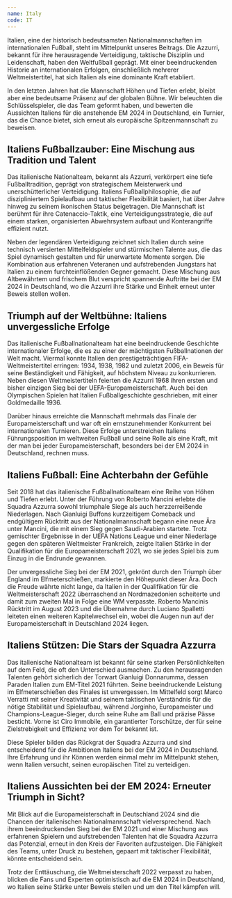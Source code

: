 ```yaml
---
name: Italy
code: IT
---
```


Italien, eine der historisch bedeutsamsten Nationalmannschaften im internationalen Fußball, steht im Mittelpunkt unseres Beitrags. Die Azzurri, bekannt für ihre herausragende Verteidigung, taktische Disziplin und Leidenschaft, haben den Weltfußball geprägt. Mit einer beeindruckenden Historie an internationalen Erfolgen, einschließlich mehrerer Weltmeistertitel, hat sich Italien als eine dominante Kraft etabliert. 

In den letzten Jahren hat die Mannschaft Höhen und Tiefen erlebt, bleibt aber eine bedeutsame Präsenz auf der globalen Bühne. Wir beleuchten die Schlüsselspieler, die das Team geformt haben, und bewerten die Aussichten Italiens für die anstehende EM 2024 in Deutschland, ein Turnier, das die Chance bietet, sich erneut als europäische Spitzenmannschaft zu beweisen.


## Italiens Fußballzauber: Eine Mischung aus Tradition und Talent

Das italienische Nationalteam, bekannt als Azzurri, verkörpert eine tiefe Fußballtradition, geprägt von strategischem Meisterwerk und unerschütterlicher Verteidigung. Italiens Fußballphilosophie, die auf diszipliniertem Spielaufbau und taktischer Flexibilität basiert, hat über Jahre hinweg zu seinem ikonischen Status beigetragen. Die Mannschaft ist berühmt für ihre Catenaccio-Taktik, eine Verteidigungsstrategie, die auf einem starken, organisierten Abwehrsystem aufbaut und Konterangriffe effizient nutzt. 

Neben der legendären Verteidigung zeichnet sich Italien durch seine technisch versierten Mittelfeldspieler und stürmischen Talente aus, die das Spiel dynamisch gestalten und für unerwartete Momente sorgen. Die Kombination aus erfahrenen Veteranen und aufstrebenden Jungstars hat Italien zu einem furchteinflößenden Gegner gemacht. Diese Mischung aus Altbewährtem und frischem Blut verspricht spannende Auftritte bei der EM 2024 in Deutschland, wo die Azzurri ihre Stärke und Einheit erneut unter Beweis stellen wollen.


## Triumph auf der Weltbühne: Italiens unvergessliche Erfolge

Das italienische Fußballnationalteam hat eine beeindruckende Geschichte internationaler Erfolge, die es zu einer der mächtigsten Fußballnationen der Welt macht. Viermal konnte Italien den prestigeträchtigen FIFA-Weltmeistertitel erringen: 1934, 1938, 1982 und zuletzt 2006, ein Beweis für seine Beständigkeit und Fähigkeit, auf höchstem Niveau zu konkurrieren. Neben diesen Weltmeistertiteln feierten die Azzurri 1968 ihren ersten und bisher einzigen Sieg bei der UEFA-Europameisterschaft. Auch bei den Olympischen Spielen hat Italien Fußballgeschichte geschrieben, mit einer Goldmedaille 1936. 

Darüber hinaus erreichte die Mannschaft mehrmals das Finale der Europameisterschaft und war oft ein ernstzunehmender Konkurrent bei internationalen Turnieren. Diese Erfolge unterstreichen Italiens Führungsposition im weltweiten Fußball und seine Rolle als eine Kraft, mit der man bei jeder Europameisterschaft, besonders bei der EM 2024 in Deutschland, rechnen muss.


## Italiens Fußball: Eine Achterbahn der Gefühle

Seit 2018 hat das italienische Fußballnationalteam eine Reihe von Höhen und Tiefen erlebt. Unter der Führung von Roberto Mancini erlebte die Squadra Azzurra sowohl triumphale Siege als auch herzzerreißende Niederlagen. Nach Gianluigi Buffons kurzzeitigem Comeback und endgültigem Rücktritt aus der Nationalmannschaft begann eine neue Ära unter Mancini, die mit einem Sieg gegen Saudi-Arabien startete. Trotz gemischter Ergebnisse in der UEFA Nations League und einer Niederlage gegen den späteren Weltmeister Frankreich, zeigte Italien Stärke in der Qualifikation für die Europameisterschaft 2021, wo sie jedes Spiel bis zum Einzug in die Endrunde gewannen.

Der unvergessliche Sieg bei der EM 2021, gekrönt durch den Triumph über England im Elfmeterschießen, markierte den Höhepunkt dieser Ära. Doch die Freude währte nicht lange, da Italien in der Qualifikation für die Weltmeisterschaft 2022 überraschend an Nordmazedonien scheiterte und damit zum zweiten Mal in Folge eine WM verpasste. Roberto Mancinis Rücktritt im August 2023 und die Übernahme durch Luciano Spalletti leiteten einen weiteren Kapitelwechsel ein, wobei die Augen nun auf der Europameisterschaft in Deutschland 2024 liegen.


## Italiens Stützen: Die Stars der Squadra Azzurra

Das italienische Nationalteam ist bekannt für seine starken Persönlichkeiten auf dem Feld, die oft den Unterschied ausmachen. Zu den herausragenden Talenten gehört sicherlich der Torwart Gianluigi Donnarumma, dessen Paraden Italien zum EM-Titel 2021 führten. Seine beeindruckende Leistung im Elfmeterschießen des Finales ist unvergessen. Im Mittelfeld sorgt Marco Verratti mit seiner Kreativität und seinem taktischen Verständnis für die nötige Stabilität und Spielaufbau, während Jorginho, Europameister und Champions-League-Sieger, durch seine Ruhe am Ball und präzise Pässe besticht. Vorne ist Ciro Immobile, ein garantierter Torschütze, der für seine Zielstrebigkeit und Effizienz vor dem Tor bekannt ist. 

Diese Spieler bilden das Rückgrat der Squadra Azzurra und sind entscheidend für die Ambitionen Italiens bei der EM 2024 in Deutschland. Ihre Erfahrung und ihr Können werden einmal mehr im Mittelpunkt stehen, wenn Italien versucht, seinen europäischen Titel zu verteidigen.


## Italiens Aussichten bei der EM 2024: Erneuter Triumph in Sicht?

Mit Blick auf die Europameisterschaft in Deutschland 2024 sind die Chancen der italienischen Nationalmannschaft vielversprechend. Nach ihrem beeindruckenden Sieg bei der EM 2021 und einer Mischung aus erfahrenen Spielern und aufstrebenden Talenten hat die Squadra Azzurra das Potenzial, erneut in den Kreis der Favoriten aufzusteigen. Die Fähigkeit des Teams, unter Druck zu bestehen, gepaart mit taktischer Flexibilität, könnte entscheidend sein. 

Trotz der Enttäuschung, die Weltmeisterschaft 2022 verpasst zu haben, blicken die Fans und Experten optimistisch auf die EM 2024 in Deutschland, wo Italien seine Stärke unter Beweis stellen und um den Titel kämpfen will.
